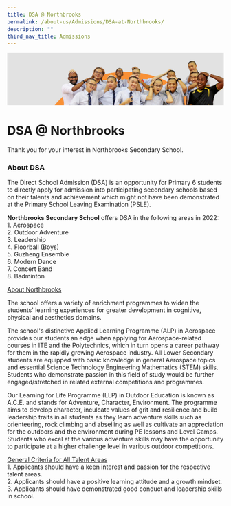 ```yaml
---
title: DSA @ Northbrooks
permalink: /about-us/Admissions/DSA-at-Northbrooks/
description: ""
third_nav_title: Admissions
---
```

![](/images/about_us.jpg)

DSA @ Northbrooks
=================

Thank you for your interest in Northbrooks Secondary School.

### About DSA


The Direct School Admission (DSA) is an opportunity for Primary 6 students to directly apply for admission into participating secondary schools based on their talents and achievement which might not have been demonstrated at the Primary School Leaving Examination (PSLE).   
  
<b>Northbrooks Secondary School</b> offers DSA in the following areas in 2022: <br> 
1\.  Aerospace <br>
2\.  Outdoor Adventure <br>
3\.  Leadership <br>
4\.  Floorball (Boys) <br>
5\.  Guzheng Ensemble <br>
6\.  Modern Dance <br>
7\.  Concert Band <br>
8\.  Badminton 

  

<u> About Northbrooks </u>

  

The school offers a variety of enrichment programmes to widen the students' learning experiences for greater development in cognitive, physical and aesthetics domains.   
  
The school's distinctive Applied Learning Programme (ALP) in Aerospace provides our students an edge when applying for Aerospace-related courses in ITE and the Polytechnics, which in turn opens a career pathway for them in the rapidly growing Aerospace industry. All Lower Secondary students are equipped with basic knowledge in general Aerospace topics and essential Science Technology Engineering Mathematics (STEM) skills. Students who demonstrate passion in this field of study would be further engaged/stretched in related external competitions and programmes.   
  
Our Learning for Life Programme (LLP) in Outdoor Education is known as A.C.E. and stands for Adventure, Character, Environment. The programme aims to develop character, inculcate values of grit and resilience and build leadership traits in all students as they learn adventure skills such as orienteering, rock climbing and abseiling as well as cultivate an appreciation for the outdoors and the environment during PE lessons and Level Camps. Students who excel at the various adventure skills may have the opportunity to participate at a higher challenge level in various outdoor competitions.

  
  
<u> General Criteria for All Talent Areas </u> <br>
1\.  Applicants should have a keen interest and passion for the respective talent areas. <br>
2\.  Applicants should have a positive learning attitude and a growth mindset. <br>
3\.  Applicants should have demonstrated good conduct and leadership skills in school.